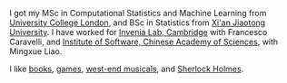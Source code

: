 
I got my MSc in Computational Statistics and Machine Learning from [University College London](https://www.ucl.ac.uk/), and BSc in Statistics from [Xi'an Jiaotong University](http://en.xjtu.edu.cn/).  I have worked for [Invenia Lab, Cambridge](https://www.invenia.ca/labs/) with Francesco Caravelli, and [Institute of Software, Chinese Academy of Sciences](http://english.is.cas.cn/), with Mingxue Liao.

I like [books](https://en.wikipedia.org/wiki/Nassim_Nicholas_Taleb), [games](./Abathur.png), [west-end musicals](./Ramin.jpeg), and [Sherlock Holmes](./Yu_and_Yu.png).
